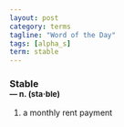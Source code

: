 ```yaml
---
layout: post
category: terms
tagline: "Word of the Day"
tags: [alpha_s]
term: stable
---
```


<h3>Stable<br/> <small>&mdash; n. (sta<span>&middot;</span>ble)</small></h3>
<p><ol>
<li>a monthly rent payment</li>
</ol></p>
